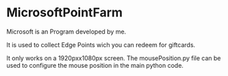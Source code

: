 # MicrosoftPointFarm
Microsoft is an Program developed by me.

It is used to collect Edge Points wich you can redeem for giftcards.

It only works on a 1920pxx1080px screen. 
The mousePosition.py file can be used to configure the mouse position in the main python code.

